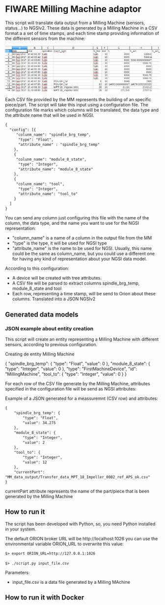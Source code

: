 

# FIWARE Milling Machine adaptor

This script will translate data output from a Milling Machine (sensors, status...) to NGSIv2. These data is generated by a Milling Machine in a CSV format a a set of time stamps, and each time stamp providing information of the different sensors from the machine:

![](./figs/input_file.png)

Each CSV file provided by the MM represents the building of an specific piece/part. The script will take this input using a configuration file. The configuration file marks which columns will be translated, the data type and the attribute name that will be used in NGSI.


```
{
  "config": [{
     "colunm_name": "spindle_brg_temp",
      "type": "Float",
      "attribute_name" : "spindle_brg_temp"
    },
    {
     "colunm_name": "module_8_state",
      "type": "Integer",
      "attribute_name": "module_8_state"
    },
    {
     "colunm_name": "tool",
      "type": "Integer",
      "attribute_name": "tool_to"
    }
  ]
}

```

You can send any column just configuring this file with the name of the column, the data type, and the name you want to use for the NGSI representation:
 * "column_name" is a name of a column in the output file from the MM
 * "type" is the type, it will be used for NGSI type
 * "attribute_name" is the name to be used for NGSI. Usually, this name could be the same as column_name, but you could use a different one for having any kind of representation about your NGSI data model. 

According to this configuration: 

 * A device will be created with tree attributes.
 * A CSV file will be parsed to extract columns spindle_brg_temp, module_8_state and tool
 * Each row, representing a time stamp, will be send to Orion about these columns. Translated into a JSON NGSIv2


## Generated data models

### JSON example about entity creation

This script will create an entity representing a Milling Machine with different sensors, according to previous configuration.

Creating de entity Milling Machine

{
    "spindle_brg_temp": {
        "type": "Float", 
        "value": 0
    }, 
    "module_8_state": {
        "type": "Integer", 
        "value": 0
    }, 
    "type": "FirstMachineDevice", 
    "id": "MillingMachine", 
    "tool_to": {
        "type": "Integer", 
        "value": 0
    }
}


For each row of the CSV file generate by the Milling Machine, attributes specified in the configuration file will be send as NGSI attributes:

Example of a JSON generated for a meassuremnt (CSV row) and attributes:

```
{
    "spindle_brg_temp": {
        "type": "Float", 
        "value": 34.275
    }, 
    "module_8_state": {
        "type": "Integer", 
        "value": 2
    }, 
    "tool_to": {
        "type": "Integer", 
        "value": 12
    }, 
    "currentPart": "MM_data_output/Transfer_data_MPT_18_Impeller_0002_ref_APS_ok.csv"
}

```

currentPart attribute represents the name of the part/piece that is been generated by the Milling Machine


## How to run it

The script has been developed with Python, so, you need Python installed in your system.

The default ORION broker URL will be http://localhost:1026 you can use the environmental variable ORION_URL to overwrite this value:

```
$> export ORION_URL=http://127.0.0.1:1026

$> ./script.py input_file.csv 
```

Parameters:

 * input_file.csv is a data file generated by a Milling MAchine
 



## How to run it with Docker

